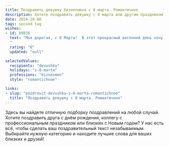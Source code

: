 ```yaml
---
title: Поздравить девушку бизнесмена с 8 марта. Романтичное
description: Хотите поздравить девушку с 8 марта или другим праздником? Наш ИИ создаст незабываемое поздравление, а вы обязательно выделитесь среди других.  
date: 2024-10-08
tags: second tag
wishes:
- id: 90836
  text: "Моя дорогая, с 8 Марта!  В этот прекрасный весенний день хочу сказать тебе, что ты —  самая удивительная, целеустремленная и очаровательная бизнес-леди, которую я знаю. Твоя сила, ум и нежность  вдохновляют меня каждый день. Пусть этот праздник будет наполнен любовью, счастьем и нежностью, а все твои самые смелые планы претворятся в жизнь.  Я бесконечно люблю тебя!
  "
  rating: "0"
  updated: "null"

selectedValues:
  recipients: "devushku"
  holidays: "s-8-marta"
  professions: "biznesmen"
  style: "romantichnoe"

links:
- slug: "pozdravit-devushku-s-8-marta-romantichnoe"
  title: "Поздравить девушку с 8 марта. Романтичное"
---
```


Здесь вы найдете отличную подборку поздравлений на любой случай.
Хотите поздравить друга с днём рождения, коллегу с профессиональным праздником или близких с Новым годом? У нас есть всё, чтобы сделать ваш поздравительный текст незабываемым. Выбирайте нужную категорию и находите лучшие слова для ваших близких и друзей!
